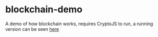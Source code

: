 # blockchain-demo
A demo of how blockchain works, requires CryptoJS to run, a running version can be seen [here](https://codepen.io/Atouraya/pen/BJRxbY)
